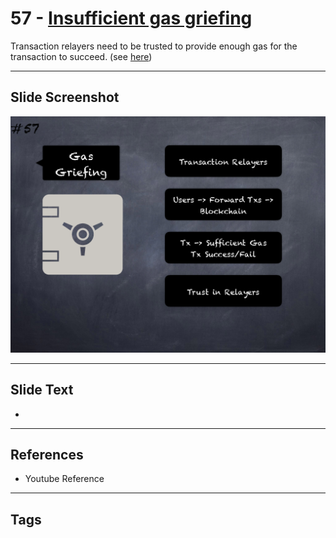 # 57 - [Insufficient gas griefing](Insufficient%20gas%20griefing.md)
Transaction relayers need to be trusted to provide enough gas for the transaction to succeed. (see [here](https://swcregistry.io/docs/SWC-126))

___
## Slide Screenshot
![057.png](../../images/pitfalls_and_best_practices101/057.png)
___
## Slide Text
- 
___
## References
- Youtube Reference
___
## Tags